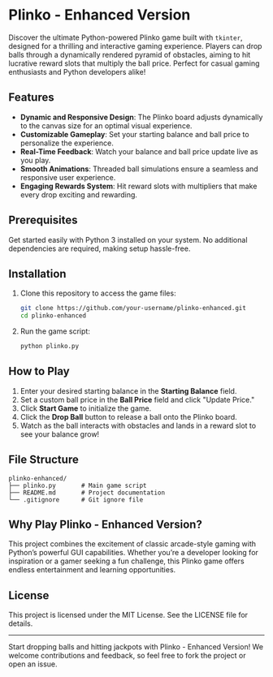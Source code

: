 # Plinko - Enhanced Version

Discover the ultimate Python-powered Plinko game built with `tkinter`, designed for a thrilling and interactive gaming experience. Players can drop balls through a dynamically rendered pyramid of obstacles, aiming to hit lucrative reward slots that multiply the ball price. Perfect for casual gaming enthusiasts and Python developers alike!

## Features

- **Dynamic and Responsive Design**: The Plinko board adjusts dynamically to the canvas size for an optimal visual experience.
- **Customizable Gameplay**: Set your starting balance and ball price to personalize the experience.
- **Real-Time Feedback**: Watch your balance and ball price update live as you play.
- **Smooth Animations**: Threaded ball simulations ensure a seamless and responsive user experience.
- **Engaging Rewards System**: Hit reward slots with multipliers that make every drop exciting and rewarding.

## Prerequisites

Get started easily with Python 3 installed on your system. No additional dependencies are required, making setup hassle-free.

## Installation

1. Clone this repository to access the game files:
   ```bash
   git clone https://github.com/your-username/plinko-enhanced.git
   cd plinko-enhanced
   ```

2. Run the game script:
   ```bash
   python plinko.py
   ```

## How to Play

1. Enter your desired starting balance in the **Starting Balance** field.
2. Set a custom ball price in the **Ball Price** field and click "Update Price."
3. Click **Start Game** to initialize the game.
4. Click the **Drop Ball** button to release a ball onto the Plinko board.
5. Watch as the ball interacts with obstacles and lands in a reward slot to see your balance grow!

## File Structure

```
plinko-enhanced/
├── plinko.py       # Main game script
├── README.md       # Project documentation
└── .gitignore      # Git ignore file
```

## Why Play Plinko - Enhanced Version?

This project combines the excitement of classic arcade-style gaming with Python’s powerful GUI capabilities. Whether you’re a developer looking for inspiration or a gamer seeking a fun challenge, this Plinko game offers endless entertainment and learning opportunities.

## License

This project is licensed under the MIT License. See the LICENSE file for details.

---

Start dropping balls and hitting jackpots with Plinko - Enhanced Version! We welcome contributions and feedback, so feel free to fork the project or open an issue.

